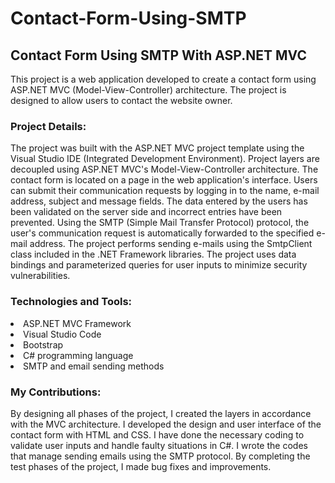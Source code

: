 # Contact-Form-Using-SMTP
<h2>Contact Form Using SMTP With ASP.NET MVC</h2>
<p>This project is a web application developed to create a contact form using ASP.NET MVC (Model-View-Controller) architecture. The project is designed to allow users to contact the website owner.</p>
<h3>Project Details:</h3>
<p>The project was built with the ASP.NET MVC project template using the Visual Studio IDE (Integrated Development Environment).
Project layers are decoupled using ASP.NET MVC's Model-View-Controller architecture.
The contact form is located on a page in the web application's interface. Users can submit their communication requests by logging in to the name, e-mail address, subject and message fields.
The data entered by the users has been validated on the server side and incorrect entries have been prevented.
Using the SMTP (Simple Mail Transfer Protocol) protocol, the user's communication request is automatically forwarded to the specified e-mail address.
The project performs sending e-mails using the SmtpClient class included in the .NET Framework libraries.
The project uses data bindings and parameterized queries for user inputs to minimize security vulnerabilities.</p>
<h3>Technologies and Tools:</h3>
<li>ASP.NET MVC Framework</li>
<li>Visual Studio Code</li>
<li>Bootstrap</li>
<li>C# programming language</li>
<li>SMTP and email sending methods</li>

<h3>My Contributions:</h3>

<p>By designing all phases of the project, I created the layers in accordance with the MVC architecture.
I developed the design and user interface of the contact form with HTML and CSS.
I have done the necessary coding to validate user inputs and handle faulty situations in C#.
I wrote the codes that manage sending emails using the SMTP protocol.
By completing the test phases of the project, I made bug fixes and improvements.</p>

